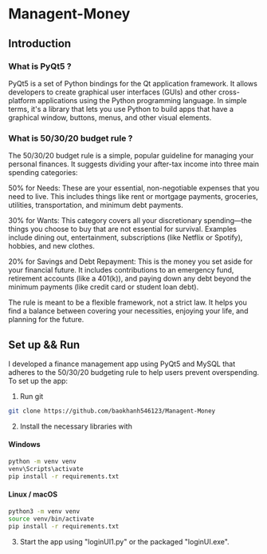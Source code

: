 # Managent-Money

## Introduction
### What is PyQt5 ? 
PyQt5 is a set of Python bindings for the Qt application framework. It allows developers to create graphical user interfaces (GUIs) and other cross-platform applications using the Python programming language. In simple terms, it's a library that lets you use Python to build apps that have a graphical window, buttons, menus, and other visual elements.

### What is 50/30/20 budget rule ? 
The 50/30/20 budget rule is a simple, popular guideline for managing your personal finances. It suggests dividing your after-tax income into three main spending categories:

50% for Needs: These are your essential, non-negotiable expenses that you need to live. This includes things like rent or mortgage payments, groceries, utilities, transportation, and minimum debt payments.

30% for Wants: This category covers all your discretionary spending—the things you choose to buy that are not essential for survival. Examples include dining out, entertainment, subscriptions (like Netflix or Spotify), hobbies, and new clothes.

20% for Savings and Debt Repayment: This is the money you set aside for your financial future. It includes contributions to an emergency fund, retirement accounts (like a 401(k)), and paying down any debt beyond the minimum payments (like credit card or student loan debt).

The rule is meant to be a flexible framework, not a strict law. It helps you find a balance between covering your necessities, enjoying your life, and planning for the future.


## Set up && Run
I developed a finance management app using PyQt5 and MySQL that adheres to the 50/30/20 budgeting rule to help users prevent overspending.
To set up the app:
1. Run git
``` bash
git clone https://github.com/baokhanh546123/Managent-Money
```
2. Install the necessary libraries with
#### Windows

``` bash
python -m venv venv
venv\Scripts\activate
pip install -r requirements.txt
```

#### Linux / macOS

``` bash
python3 -m venv venv
source venv/bin/activate
pip install -r requirements.txt
```
3. Start the app using "loginUI1.py" or the packaged "loginUI.exe".

